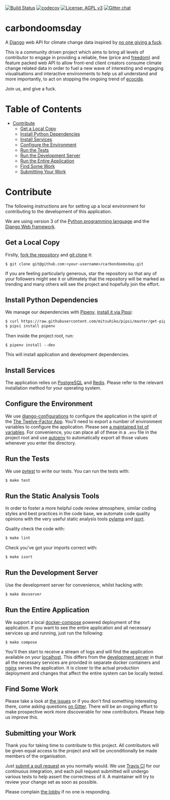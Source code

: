 [![Build Status](https://travis-ci.org/giving-a-fuck-about-climate-change/carbondoomsday.svg?branch=master)](https://travis-ci.org/giving-a-fuck-about-climate-change/carbondoomsday)
[![codecov](https://codecov.io/gh/giving-a-fuck-about-climate-change/carbondoomsday/branch/master/graph/badge.svg)](https://codecov.io/gh/giving-a-fuck-about-climate-change/carbondoomsday)
[![License: AGPL v3](https://img.shields.io/badge/License-AGPL%20v3-blue.svg)](http://www.gnu.org/licenses/agpl-3.0)
[![Gitter chat](https://badges.gitter.im/giving-a-fuck-about-climate-change/gitter.png)](https://gitter.im/giving-a-fuck-about-climate-change/gitter)

# carbondoomsday

A [Django] web API for climate change data inspired by [no one giving a fuck].

This is a community driven project which aims to bring all levels of
contributor to engage in providing a reliable, free (price and [freedom]) and
feature packed web API to allow front-end client creators consume climate
change related data in order to fuel a new wave of interesting and engaging
visualisations and interactive environments to help us all understand and more
importantly, to act on stopping the ongoing trend of [ecocide].

Join us, and give a fuck.

[Django]: https://www.djangoproject.com/
[no one giving a fuck]: http://titojankowski.com/no-one-gives-a-fck-about-climate-change/
[freedom]: https://fsfe.org/about/basics/freesoftware.en.html
[ecocide]: https://en.wikipedia.org/wiki/Ecocide

# Table of Contents

  * [Contribute](#contribute-to-development)
    * [Get a Local Copy](#get-a-local-copy)
    * [Install Python Dependencies](#install-python-dependencies)
    * [Install Services](#install-services)
    * [Configure the Environment](#configure-the-environment)
    * [Run the Tests](#run-the-tests)
    * [Run the Development Server](#run-the-development-server)
    * [Run the Entire Application](#run-the-entire-application)
    * [Find Some Work](#find-some-work)
    * [Submitting Your Work](#submitting-your-work)

# Contribute

The following instructions are for setting up a local environment for
contributing to the development of this application.

We are using version 3 of the [Python programming language] and the [Django Web
framework].

[Python programming language]: https://www.python.org/
[Django Web framework]: https://www.djangoproject.com/

## Get a Local Copy

Firstly, [fork the repository] and [git clone] it:

[fork the repository]: https://help.github.com/articles/fork-a-repo://help.github.com/articles/fork-a-repo/
[git clone]: https://git-scm.com/book/en/Getting-Started-Git-Basics

```
$ git clone git@github.com:<your-username>/carbondoomsday.git
```

If you are feeling particularly generous, star the repository so that any of
your followers might see it or ultimately that the repository will be marked as
trending and many others will see the project and hopefully join the effort.

## Install Python Dependencies

We manage our dependencies with [Pipenv], [install it via Pipsi]:

[Pipenv]: http://pipenv.org/
[Install it via Pipsi]: http://docs.pipenv.org/en/latest/advanced.html#fancy-installation-of-pipenv

``` bash
$ curl https://raw.githubusercontent.com/mitsuhiko/pipsi/master/get-pipsi.py | python3
$ pipsi install pipenv
```

Then inside the project root, run:

```
$ pipenv install --dev
```

This will install application and development dependencies.

## Install Services

The application relies on [PostgreSQL] and [Redis]. Please refer to the
relevant installation method for your operating system.

[PostgreSQL]: https://www.postgresql.org/
[Redis]: https://redis.io/

## Configure the Environment

We use [django-configurations] to configure the application in the spirit of
the [The Twelve-Factor App]. You'll need to export a number of environment
variables to configure the application. Please see [a maintained list of
variables]. For convenience, you can place all of these in a `.env` file in the
project root and use [autoenv] to automatically export all those values
whenever you enter the directory.

[django-configurations]: https://github.com/jazzband/django-configurations
[The Twelve-Factor App]: https://12factor.net/config
[autoenv]:https://github.com/kennethreitz/autoenv
[a maintained list of variables]: https://github.com/giving-a-fuck-about-climate-change/carbondoomsday/blob/master/dockercompose/app/carbondoomsday.env

## Run the Tests

We use [pytest] to write our tests. You can run the tests with:

``` bash
$ make test
```

[pytest]: https://docs.pytest.org/en/latest/

## Run the Static Analysis Tools

In order to foster a more helpful code review atmosphere, similar coding styles
and best practices in the code base, we automate code quality opinions with the
very useful static analysis tools [pylama] and [isort].

[pylama]: https://github.com/klen/pylama
[isort]: https://github.com/timothycrosley/isort

Quality check the code with:

``` bash
$ make lint
```

Check you've got your imports correct with:

``` bash
$ make isort
```

## Run the Development Server

Use the development server for convenience, whilst hacking with:

``` bash
$ make devserver
```

## Run the Entire Application

We support a local [docker-compose] powered deployment of the application. If you want to see
the entire application and all necessary services up and running, just run the following:

[docker-compose]: https://docs.docker.com/compose/

```
$ make compose
```

You'll then start to receive a stream of logs and will find the application available on your [localhost].
This differs from the [development server] in that all the necessary services are provided in separate docker
containers and [nginx] serves the application. It is closer to the actual production deployment and changes that
affect the entire system can be locally tested.

[localhost]: http://localhost/
[development server]: #run-the-development-server
[nginx]: https://www.nginx.com/resources/wiki/

## Find Some Work

Please take a look at [the issues] or if you don't find something interesting
there, come asking questions [on Gitter]. There will be an ongoing effort to
make prospective work more discoverable for new contributors. Please help us
improve this.

[the issues]: https://github.com/giving-a-fuck-about-climate-change/carbondoomsday/issues/
[on Gitter]: https://gitter.im/giving-a-fuck-about-climate-change/Lobby

## Submitting your Work

Thank you for taking time to contribute to this project. All contributors will
be given equal access to the project and will be unconditionally be made
members of the organisation.

Just [submit a pull request] as you normally would. We use [Travis CI] for our
continuous integration, and each pull request submitted will undergo various
tests to help assert the correctness of it. A maintainer will try to review
your change set as soon as possible.

Please complain [the lobby] if no one is responding.

[submit a pull request]: https://help.github.com/articles/creating-a-pull-request/
[Travis CI]: https://travis-ci.org/
[the lobby]: https://gitter.im/giving-a-fuck-about-climate-change/Lobby
